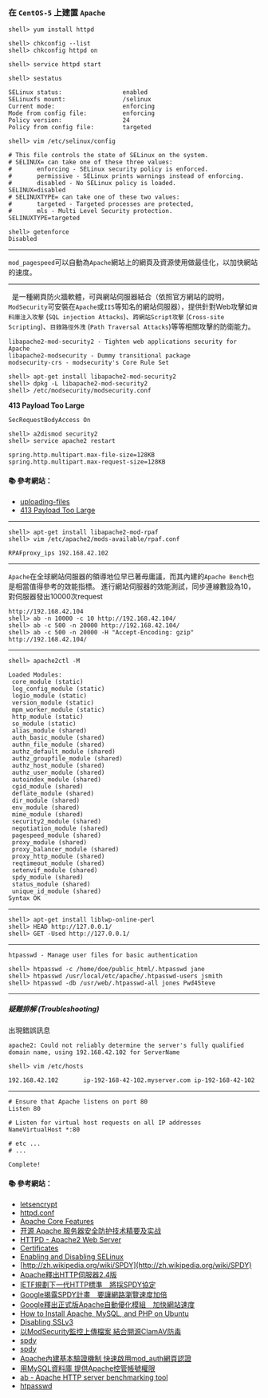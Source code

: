 ### 在 `CentOS-5` 上建置 `Apache`

```
shell> yum install httpd

shell> chkconfig --list
shell> chkconfig httpd on

shell> service httpd start
```

```
shell> sestatus
```
```
SELinux status:                 enabled
SELinuxfs mount:                /selinux
Current mode:                   enforcing
Mode from config file:          enforcing
Policy version:                 24
Policy from config file:        targeted
```
```
shell> vim /etc/selinux/config
```
```
# This file controls the state of SELinux on the system.
# SELINUX= can take one of these three values:
#       enforcing - SELinux security policy is enforced.
#       permissive - SELinux prints warnings instead of enforcing.
#       disabled - No SELinux policy is loaded.
SELINUX=disabled
# SELINUXTYPE= can take one of these two values:
#       targeted - Targeted processes are protected,
#       mls - Multi Level Security protection.
SELINUXTYPE=targeted
```

```
shell> getenforce
Disabled
```
---

`mod_pagespeed`可以自動為`Apache`網站上的網頁及資源使用做最佳化，以加快網站的速度。

---

` `是一種網頁防火牆軟體，可與網站伺服器結合（依照官方網站的說明，`ModSecurity`可安裝在`Apache`或`IIS`等知名的網站伺服器），提供針對Web攻擊如`資料庫注入攻擊` (`SQL injection Attacks`)、`跨網站Script攻擊` (`Cross-site Scripting`)、`目錄路徑外洩` (`Path Traversal Attacks`)等等相關攻擊的防衛能力。

```
libapache2-mod-security2 - Tighten web applications security for Apache
libapache2-modsecurity - Dummy transitional package
modsecurity-crs - modsecurity's Core Rule Set
```

```
shell> apt-get install libapache2-mod-security2
shell> dpkg -L libapache2-mod-security2
shell> /etc/modsecurity/modsecurity.conf
```

**413 Payload Too Large**

```apacheconf
SecRequestBodyAccess On
```

```
shell> a2dismod security2
shell> service apache2 restart
```

```
spring.http.multipart.max-file-size=128KB
spring.http.multipart.max-request-size=128KB
```

#### :books: 參考網站：
- [uploading-files](https://spring.io/guides/gs/uploading-files/)
- [413 Payload Too Large](https://tools.ietf.org/html/rfc7231#section-6.5.11)

---

```
shell> apt-get install libapache2-mod-rpaf
shell> vim /etc/apache2/mods-available/rpaf.conf
```
```apacheconf
RPAFproxy_ips 192.168.42.102
```

---

`Apache`在全球網站伺服器的領導地位早已著毋庸議，而其內建的`Apache Bench`也是相當值得參考的效能指標。
進行網站伺服器的效能測試，同步連線數設為10，對伺服器發出10000次request

```
http://192.168.42.104
shell> ab -n 10000 -c 10 http://192.168.42.104/
shell> ab -c 500 -n 20000 http://192.168.42.104/
shell> ab -c 500 -n 20000 -H "Accept-Encoding: gzip" http://192.168.42.104/
```
---

```
shell> apache2ctl -M

Loaded Modules:
 core_module (static)
 log_config_module (static)
 logio_module (static)
 version_module (static)
 mpm_worker_module (static)
 http_module (static)
 so_module (static)
 alias_module (shared)
 auth_basic_module (shared)
 authn_file_module (shared)
 authz_default_module (shared)
 authz_groupfile_module (shared)
 authz_host_module (shared)
 authz_user_module (shared)
 autoindex_module (shared)
 cgid_module (shared)
 deflate_module (shared)
 dir_module (shared)
 env_module (shared)
 mime_module (shared)
 security2_module (shared)
 negotiation_module (shared)
 pagespeed_module (shared)
 proxy_module (shared)
 proxy_balancer_module (shared)
 proxy_http_module (shared)
 reqtimeout_module (shared)
 setenvif_module (shared)
 spdy_module (shared)
 status_module (shared)
 unique_id_module (shared)
Syntax OK
```

---

```
shell> apt-get install liblwp-online-perl
shell> HEAD http://127.0.0.1/
shell> GET -Used http://127.0.0.1/
```

---

`htpasswd - Manage user files for basic authentication`

```
shell> htpasswd -c /home/doe/public_html/.htpasswd jane
shell> htpasswd /usr/local/etc/apache/.htpasswd-users jsmith
shell> htpasswd -db /usr/web/.htpasswd-all jones Pwd4Steve
```

---
##### 疑難排解 (Troubleshooting)

出現錯誤訊息

```
apache2: Could not reliably determine the server's fully qualified domain name, using 192.168.42.102 for ServerName
```

```
shell> vim /etc/hosts
```
```
192.168.42.102       ip-192-168-42-102.myserver.com ip-192-168-42-102
```

---

```apacheconf
# Ensure that Apache listens on port 80
Listen 80

# Listen for virtual host requests on all IP addresses
NameVirtualHost *:80

# etc ...
# ...
```

```
Complete!
```

#### :books: 參考網站：

- [letsencrypt](https://github.com/letsencrypt/letsencrypt)
- [httpd.conf](http://www.opensource.apple.com/source/apache/apache-769/httpd.conf)
- [Apache Core Features](http://httpd.apache.org/docs/2.2/mod/core.html)
- [开源 Apache 服务器安全防护技术精要及实战](http://www.ibm.com/developerworks/cn/linux/l-cn-apache-secure/index.html)
- [HTTPD - Apache2 Web Server](https://help.ubuntu.com/12.04/serverguide/httpd.html)
- [Certificates](https://help.ubuntu.com/12.04/serverguide/certificates-and-security.html)
- [Enabling and Disabling SELinux](https://access.redhat.com/documentation/en-US/Red_Hat_Enterprise_Linux/6/html/Security-Enhanced_Linux/sect-Security-Enhanced_Linux-Working_with_SELinux-Enabling_and_Disabling_SELinux.html)
- [http://zh.wikipedia.org/wiki/SPDY](http://zh.wikipedia.org/wiki/SPDY)
- [Apache釋出HTTP伺服器2.4版](http://www.ithome.com.tw/node/72287)
- [IETF規劃下一代HTTP標準　將採SPDY協定](http://www.ithome.com.tw/node/76619)
- [Google揭露SPDY計畫　要讓網路瀏覽速度加倍](http://www.ithome.com.tw/node/58126)
- [Google釋出正式版Apache自動優化模組　加快網站速度](http://www.ithome.com.tw/node/76796)
- [How to Install Apache, MySQL, and PHP on Ubuntu](https://www.vultr.com/docs/how-to-install-apache-mysql-and-php-on-ubuntu)
- [Disabling SSLv3](https://www.vultr.com/docs/disabling-sslv3)
- [以ModSecurity監控上傳檔案 結合開源ClamAV防毒](http://www.netadmin.com.tw/article_content.aspx?sn=1412020006)
- [spdy](https://developers.google.com/speed/spdy/)
- [spdy](https://developers.google.com/speed/spdy/mod_spdy/)
- [Apache內建基本驗證機制 快速啟用mod_auth網頁認證](http://www.netadmin.com.tw/article_content.aspx?sn=1107080004&ns=1107190008)
- [用MySQL資料庫 提供Apache控管帳號權限](http://www.netadmin.com.tw/article_content.aspx?sn=1107150002)
- [ab - Apache HTTP server benchmarking tool](http://httpd.apache.org/docs/2.2/programs/ab.html)
- [htpasswd](http://httpd.apache.org/docs/2.2/programs/htpasswd.html)
